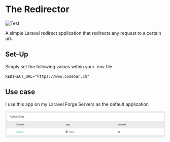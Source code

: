 # The Redirector

![Test](https://github.com/codebar-ag/redirect/workflows/Test/badge.svg?branch=master)

A simple Laravel redirect application that redirects any request to a certain url.

## Set-Up

Simply set the following values within your .env file.
```text
REDIRECT_URL="https://www.codebar.ch"
```

## Use case
I use this app on my Laravel Forge Servers as the default application

![Laravel Forge](public/the-redirector-forge.png)
